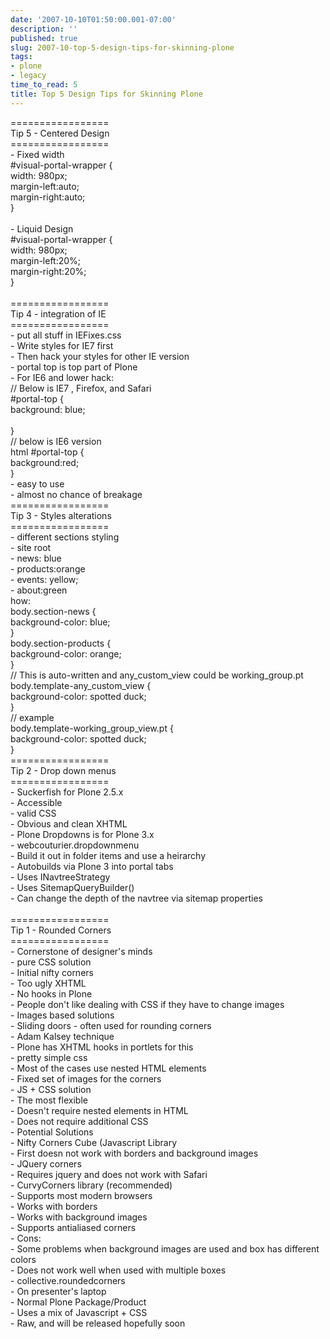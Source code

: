 ```yaml
---
date: '2007-10-10T01:50:00.001-07:00'
description: ''
published: true
slug: 2007-10-top-5-design-tips-for-skinning-plone
tags:
- plone
- legacy
time_to_read: 5
title: Top 5 Design Tips for Skinning Plone
---
```


=================<br />Tip 5 - Centered Design<br />=================<br />- Fixed width<br />#visual-portal-wrapper {<br />width: 980px;<br />margin-left:auto;<br />margin-right:auto;<br />}<br /><br />- Liquid Design<br />#visual-portal-wrapper {<br />width: 980px;<br />margin-left:20%;<br />margin-right:20%;<br />}<br /><br />=================<br />Tip 4 -  integration of IE<br />=================<br />- put all stuff in IEFixes.css<br />- Write styles for IE7 first<br />- Then hack your styles for other IE version<br />- portal top is top part of Plone<br />- For IE6 and lower hack:<br />// Below is IE7 , Firefox, and Safari<br />#portal-top {<br />background: blue;<br /><br />}<br />// below is IE6 version<br />html #portal-top {<br />background:red;<br />}<br />- easy to use<br />- almost no chance of breakage<br />=================<br />Tip 3 - Styles alterations<br />=================<br />- different sections styling<br />- site root<br />  - news: blue<br />  - products:orange<br />  - events: yellow;<br />  - about:green<br />how:<br />body.section-news {<br />background-color: blue;<br />}<br />body.section-products {<br />background-color: orange;<br />}<br />// This is auto-written and any_custom_view could be working_group.pt<br />body.template-any_custom_view {<br />background-color: spotted duck;<br />}<br />// example<br />body.template-working_group_view.pt {<br />background-color: spotted duck;<br />}<br />=================<br />Tip 2 - Drop down menus<br />=================<br />- Suckerfish for Plone 2.5.x<br />  - Accessible<br />  - valid CSS<br />  - Obvious and clean XHTML<br />- Plone Dropdowns is for Plone 3.x<br />  - webcouturier.dropdownmenu<br />  - Build it out in folder items and use a heirarchy<br />  - Autobuilds via Plone 3 into portal tabs<br />  - Uses INavtreeStrategy<br />  - Uses SitemapQueryBuilder()<br />    - Can change the depth of the navtree via sitemap properties<br /><br />=================<br />Tip 1 - Rounded Corners<br />=================<br />- Cornerstone of designer's minds<br />- pure CSS solution<br />  - Initial nifty corners<br />  - Too ugly XHTML<br />  - No hooks in Plone<br />  - People don't like dealing with CSS if they have to change images<br />- Images based solutions<br />  - Sliding doors - often used for rounding corners<br />  - Adam Kalsey technique<br />    - Plone has XHTML hooks in portlets for this<br />    - pretty simple css<br />    - Most of the cases use nested HTML elements<br />    - Fixed set of images for the corners<br />- JS + CSS solution<br />  - The most flexible<br />  - Doesn't require nested elements in HTML<br />  - Does not require additional CSS<br />  - Potential Solutions<br />    - Nifty Corners Cube (Javascript Library<br />      - First doesn not work with borders and background images<br />    - JQuery corners<br />      - Requires jquery and does not work with Safari<br />    - CurvyCorners library (recommended)<br />      - Supports most modern browsers<br />      - Works with borders<br />      - Works with background images<br />      - Supports antialiased corners<br />      - Cons:<br />          - Some problems when background images are used and box has different colors<br />    - Does not work well when used with multiple boxes<br />     - collective.roundedcorners<br />       - On presenter's laptop<br />       - Normal Plone Package/Product<br />       - Uses a mix of Javascript + CSS<br />       - Raw, and will be released hopefully soon